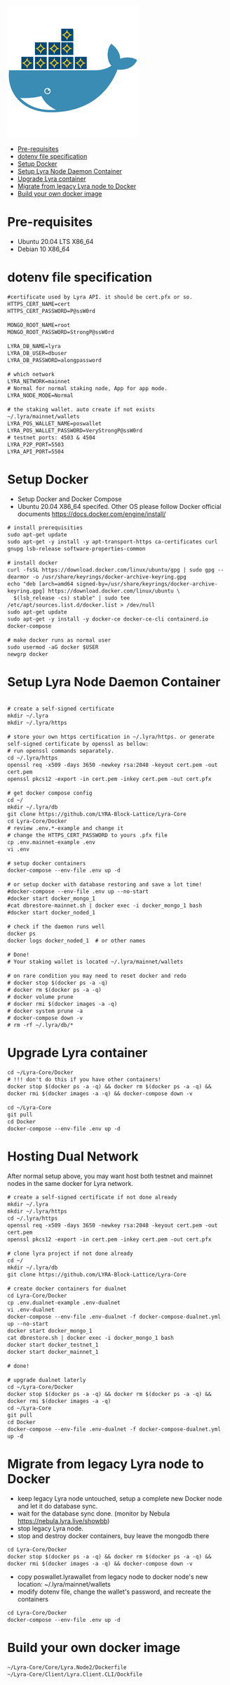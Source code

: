 <img src="lyradocker.png"/>

- [Pre-requisites](#pre-requisites)
- [dotenv file specification](#dotenv-file-specification)
- [Setup Docker](#setup-docker)
- [Setup Lyra Node Daemon Container](#setup-lyra-node-daemon-container)
- [Upgrade Lyra container](#upgrade-lyra-container)
- [Migrate from legacy Lyra node to Docker](#migrate-from-legacy-lyra-node-to-docker)
- [Build your own docker image](#build-your-own-docker-image)

# Pre-requisites

* Ubuntu 20.04 LTS X86_64
* Debian 10 X86_64

# dotenv file specification

```
#certificate used by Lyra API. it should be cert.pfx or so.
HTTPS_CERT_NAME=cert
HTTPS_CERT_PASSWORD=P@ssW0rd

MONGO_ROOT_NAME=root
MONGO_ROOT_PASSWORD=StrongP@ssW0rd

LYRA_DB_NAME=lyra
LYRA_DB_USER=dbuser
LYRA_DB_PASSWORD=alongpassword

# which network
LYRA_NETWORK=mainnet
# Normal for normal staking node, App for app mode.
LYRA_NODE_MODE=Normal

# the staking wallet. auto create if not exists ~/.lyra/mainnet/wallets
LYRA_POS_WALLET_NAME=poswallet
LYRA_POS_WALLET_PASSWORD=VeryStrongP@ssW0rd
# testnet ports: 4503 & 4504
LYRA_P2P_PORT=5503
LYRA_API_PORT=5504

```

# Setup Docker

* Setup Docker and Docker Compose
* Ubuntu 20.04 X86_64 specifed. Other OS please follow Docker official documents https://docs.docker.com/engine/install/

```
# install prerequisities
sudo apt-get update
sudo apt-get -y install -y apt-transport-https ca-certificates curl gnupg lsb-release software-properties-common

# install docker
curl -fsSL https://download.docker.com/linux/ubuntu/gpg | sudo gpg --dearmor -o /usr/share/keyrings/docker-archive-keyring.gpg
echo "deb [arch=amd64 signed-by=/usr/share/keyrings/docker-archive-keyring.gpg] https://download.docker.com/linux/ubuntu \
  $(lsb_release -cs) stable" | sudo tee /etc/apt/sources.list.d/docker.list > /dev/null
sudo apt-get update
sudo apt-get -y install -y docker-ce docker-ce-cli containerd.io docker-compose

# make docker runs as normal user
sudo usermod -aG docker $USER
newgrp docker
```

# Setup Lyra Node Daemon Container
```

# create a self-signed certificate
mkdir ~/.lyra
mkdir ~/.lyra/https

# store your own https certification in ~/.lyra/https. or generate self-signed certificate by openssl as bellow:
# run openssl commands separately.
cd ~/.lyra/https
openssl req -x509 -days 3650 -newkey rsa:2048 -keyout cert.pem -out cert.pem
openssl pkcs12 -export -in cert.pem -inkey cert.pem -out cert.pfx

# get docker compose config
cd ~/
mkdir ~/.lyra/db
git clone https://github.com/LYRA-Block-Lattice/Lyra-Core
cd Lyra-Core/Docker
# review .env.*-example and change it
# change the HTTPS_CERT_PASSWORD to yours .pfx file
cp .env.mainnet-example .env
vi .env

# setup docker containers
docker-compose --env-file .env up -d

# or setup docker with database restoring and save a lot time!
#docker-compose --env-file .env up --no-start
#docker start docker_mongo_1
#cat dbrestore-mainnet.sh | docker exec -i docker_mongo_1 bash
#docker start docker_noded_1

# check if the daemon runs well
docker ps
docker logs docker_noded_1	# or other names

# Done!
# Your staking wallet is located ~/.lyra/mainnet/wallets

# on rare condition you may need to reset docker and redo
# docker stop $(docker ps -a -q)
# docker rm $(docker ps -a -q)
# docker volume prune
# docker rmi $(docker images -a -q)
# docker system prune -a
# docker-compose down -v
# rm -rf ~/.lyra/db/*

```

# Upgrade Lyra container

```
cd ~/Lyra-Core/Docker
# !!! don't do this if you have other containers!
docker stop $(docker ps -a -q) && docker rm $(docker ps -a -q) && docker rmi $(docker images -a -q) && docker-compose down -v

cd ~/Lyra-Core
git pull
cd Docker
docker-compose --env-file .env up -d

```

# Hosting Dual Network

After normal setup above, you may want host both testnet and mainnet nodes in the same docker for Lyra network.
```
# create a self-signed certificate if not done already
mkdir ~/.lyra
mkdir ~/.lyra/https
cd ~/.lyra/https
openssl req -x509 -days 3650 -newkey rsa:2048 -keyout cert.pem -out cert.pem
openssl pkcs12 -export -in cert.pem -inkey cert.pem -out cert.pfx

# clone lyra project if not done already
cd ~/
mkdir ~/.lyra/db
git clone https://github.com/LYRA-Block-Lattice/Lyra-Core

# create docker containers for dualnet
cd Lyra-Core/Docker
cp .env.dualnet-example .env-dualnet
vi .env-dualnet
docker-compose --env-file .env-dualnet -f docker-compose-dualnet.yml up --no-start
docker start docker_mongo_1
cat dbrestore.sh | docker exec -i docker_mongo_1 bash
docker start docker_testnet_1
docker start docker_mainnet_1

# done!

# upgrade dualnet laterly
cd ~/Lyra-Core/Docker
docker stop $(docker ps -a -q) && docker rm $(docker ps -a -q) && docker rmi $(docker images -a -q)
cd ~/Lyra-Core
git pull
cd Docker
docker-compose --env-file .env-dualnet -f docker-compose-dualnet.yml up -d
```

# Migrate from legacy Lyra node to Docker

* keep legacy Lyra node untouched, setup a complete new Docker node and let it do database sync.
* wait for the database sync done. (monitor by Nebula https://nebula.lyra.live/showbb)
* stop legacy Lyra node. 
* stop and destroy docker containers, buy leave the mongodb there
```
cd Lyra-Core/Docker
docker stop $(docker ps -a -q) && docker rm $(docker ps -a -q) && docker rmi $(docker images -a -q) && docker-compose down -v
```
* copy poswallet.lyrawallet from legacy node to docker node's new location: ~/.lyra/mainnet/wallets
* modify dotenv file, change the wallet's password, and recreate the containers
```
cd Lyra-Core/Docker
docker-compose --env-file .env up -d
```


# Build your own docker image
```
~/Lyra-Core/Core/Lyra.Node2/Dockerfile
~/Lyra-Core/Client/Lyra.Client.CLI/Dockfile
```
